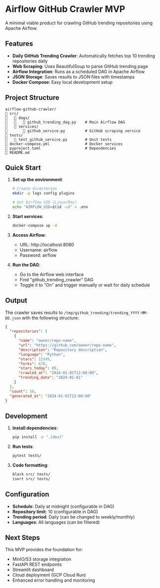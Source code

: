 # Airflow GitHub Crawler MVP

A minimal viable product for crawling GitHub trending repositories using Apache Airflow.

## Features

- **Daily GitHub Trending Crawler**: Automatically fetches top 10 trending repositories daily
- **Web Scraping**: Uses BeautifulSoup to parse GitHub trending page
- **Airflow Integration**: Runs as a scheduled DAG in Apache Airflow
- **JSON Storage**: Saves results to JSON files with timestamps
- **Docker Compose**: Easy local development setup

## Project Structure

```
airflow-github-crawler/
   src/
      dags/
         github_trending_dag.py    # Main Airflow DAG
      services/
          github_service.py         # GitHub scraping service
   tests/
      test_github_service.py        # Unit tests
   docker-compose.yml                # Docker services
   pyproject.toml                    # Dependencies
   README.md
```

## Quick Start

1. **Set up the environment**:
   ```bash
   # Create directories
   mkdir -p logs config plugins

   # Set Airflow UID (Linux/Mac)
   echo "AIRFLOW_UID=$(id -u)" > .env
   ```

2. **Start services**:
   ```bash
   docker-compose up -d
   ```

3. **Access Airflow**:
   - URL: http://localhost:8080
   - Username: airflow
   - Password: airflow

4. **Run the DAG**:
   - Go to the Airflow web interface
   - Find "github_trending_crawler" DAG
   - Toggle it to "On" and trigger manually or wait for daily schedule

## Output

The crawler saves results to `/tmp/github_trending/trending_YYYY-MM-DD.json` with the following structure:

```json
{
  "repositories": [
    {
      "name": "owner/repo-name",
      "url": "https://github.com/owner/repo-name",
      "description": "Repository description",
      "language": "Python",
      "stars": 12345,
      "forks": 678,
      "stars_today": 89,
      "crawled_at": "2024-01-01T12:00:00",
      "trending_date": "2024-01-01"
    }
  ],
  "count": 10,
  "generated_at": "2024-01-01T12:00:00"
}
```

## Development

1. **Install dependencies**:
   ```bash
   pip install -e ".[dev]"
   ```

2. **Run tests**:
   ```bash
   pytest tests/
   ```

3. **Code formatting**:
   ```bash
   black src/ tests/
   isort src/ tests/
   ```

## Configuration

- **Schedule**: Daily at midnight (configurable in DAG)
- **Repository limit**: 10 (configurable in DAG)
- **Trending period**: Daily (can be changed to weekly/monthly)
- **Languages**: All languages (can be filtered)

## Next Steps

This MVP provides the foundation for:
- MinIO/S3 storage integration
- FastAPI REST endpoints
- Streamlit dashboard
- Cloud deployment (GCP Cloud Run)
- Enhanced error handling and monitoring